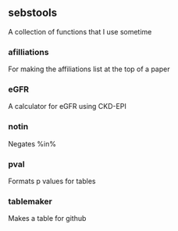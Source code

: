 ## sebstools

A collection of functions that I  use sometime

### afilliations

For making the affiliations list at the top of a paper

### eGFR

A calculator for eGFR using CKD-EPI

### notin

Negates %in%

### pval

Formats p values for tables

### tablemaker

Makes a table for github
